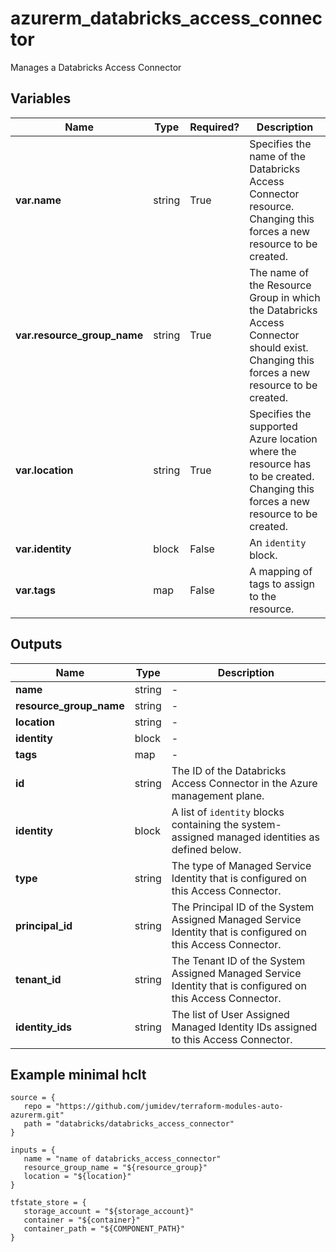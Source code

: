 # azurerm_databricks_access_connector

Manages a Databricks Access Connector

## Variables

| Name | Type | Required? |  Description |
| ---- | ---- | --------- |  ----------- |
| **var.name** | string | True | Specifies the name of the Databricks Access Connector resource. Changing this forces a new resource to be created. | 
| **var.resource_group_name** | string | True | The name of the Resource Group in which the Databricks Access Connector should exist. Changing this forces a new resource to be created. | 
| **var.location** | string | True | Specifies the supported Azure location where the resource has to be created. Changing this forces a new resource to be created. | 
| **var.identity** | block | False | An `identity` block. | 
| **var.tags** | map | False | A mapping of tags to assign to the resource. | 



## Outputs

| Name | Type | Description |
| ---- | ---- | --------- | 
| **name** | string  | - | 
| **resource_group_name** | string  | - | 
| **location** | string  | - | 
| **identity** | block  | - | 
| **tags** | map  | - | 
| **id** | string  | The ID of the Databricks Access Connector in the Azure management plane. | 
| **identity** | block  | A list of `identity` blocks containing the system-assigned managed identities as defined below. | 
| **type** | string  | The type of Managed Service Identity that is configured on this Access Connector. | 
| **principal_id** | string  | The Principal ID of the System Assigned Managed Service Identity that is configured on this Access Connector. | 
| **tenant_id** | string  | The Tenant ID of the System Assigned Managed Service Identity that is configured on this Access Connector. | 
| **identity_ids** | string  | The list of User Assigned Managed Identity IDs assigned to this Access Connector. | 

## Example minimal hclt

```hcl
source = {
   repo = "https://github.com/jumidev/terraform-modules-auto-azurerm.git" 
   path = "databricks/databricks_access_connector" 
}

inputs = {
   name = "name of databricks_access_connector" 
   resource_group_name = "${resource_group}" 
   location = "${location}" 
}

tfstate_store = {
   storage_account = "${storage_account}" 
   container = "${container}" 
   container_path = "${COMPONENT_PATH}" 
}


```